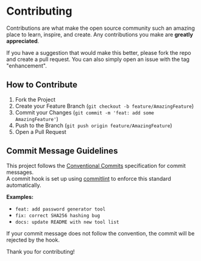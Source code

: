 # Contributing

Contributions are what make the open source community such an amazing place to learn, inspire, and create. Any contributions you make are **greatly appreciated**.

If you have a suggestion that would make this better, please fork the repo and create a pull request. You can also simply open an issue with the tag "enhancement".

## How to Contribute

1. Fork the Project
2. Create your Feature Branch (`git checkout -b feature/AmazingFeature`)
3. Commit your Changes (`git commit -m 'feat: add some AmazingFeature'`)
4. Push to the Branch (`git push origin feature/AmazingFeature`)
5. Open a Pull Request

## Commit Message Guidelines

This project follows the [Conventional Commits](https://www.conventionalcommits.org/) specification for commit messages.  
A commit hook is set up using [commitlint](https://github.com/conventional-changelog/commitlint) to enforce this standard automatically.

**Examples:**

- `feat: add password generator tool`
- `fix: correct SHA256 hashing bug`
- `docs: update README with new tool list`

If your commit message does not follow the convention, the commit will be rejected by the hook.

Thank you for contributing!
